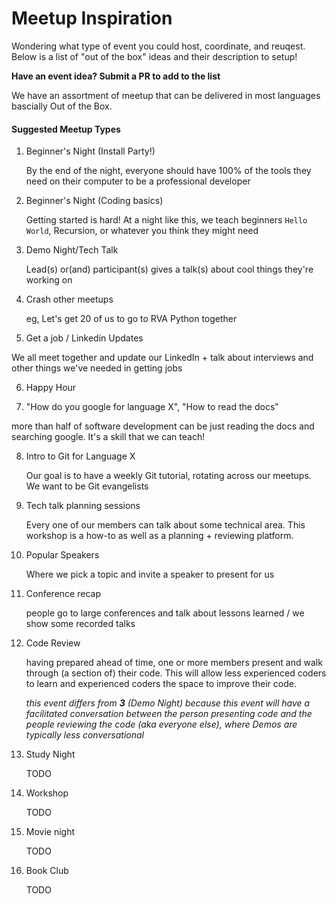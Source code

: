# Meetup Inspiration 

Wondering what type of event you could host, coordinate, and reuqest. Below is a list of "out of the box" ideas and their description to setup! 

**Have an event idea? Submit a PR to add to the list**

We have an assortment of meetup that can be delivered in most languages bascially Out of the Box. 

#### Suggested Meetup Types
1. Beginner's Night (Install Party!)
  
    By the end of the night, everyone should have 100% of the tools they need on their computer to be a professional developer

2. Beginner's Night (Coding basics)
   
    Getting started is hard! At a night like this, we teach beginners `Hello World`, Recursion, or whatever you think they might need

3. Demo Night/Tech Talk 
  
    Lead(s) or(and) participant(s) gives a talk(s) about cool things they're working on

4. Crash other meetups
  
    eg, Let's get 20 of us to go to RVA Python together
    
5. Get a job / Linkedin Updates
  
  We all meet together and update our LinkedIn + talk about interviews and other things we've needed in getting jobs

6. Happy Hour

7. "How do you google for language X", "How to read the docs"
  
  more than half of software development can be just reading the docs and searching google. It's a skill that we can teach!

8. Intro to Git for Language X
  
    Our goal is to have a weekly Git tutorial, rotating across our meetups. We want to be Git evangelists

9. Tech talk planning sessions
  
    Every one of our members can talk about some technical area. This workshop is a how-to as well as a planning + reviewing platform.

10. Popular Speakers
   
    Where we pick a topic and invite a speaker to present for us

11. Conference recap 
    
    people go to large conferences and talk about lessons learned / we show some recorded talks

13. Code Review

    having prepared ahead of time, one or more members present and walk through (a section of) their code. This will allow less experienced coders to learn and experienced coders the space to improve their code.
  
    _this event differs from **3** (Demo Night) because this event will have a facilitated conversation between the person presenting code and the people reviewing the code (aka everyone else), where Demos are typically less conversational_
    
14. Study Night 

    TODO 

15. Workshop

    TODO

16. Movie night 
   
    TODO 

17. Book Club
    
    TODO 
